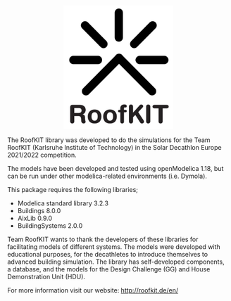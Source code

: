 <p align="center">
  <img src="roofkit/Resources/Images/roofkit_logo.bmp" width="250" height="280">
</p>
The RoofKIT library was developed to do the simulations for the Team RoofKIT (Karlsruhe Institute of Technology) in the Solar Decathlon Europe 2021/2022 competition. 

The models have been developed and tested using openModelica 1.18, but can be run under other modelica-related environments (i.e. Dymola).

This package requires the following libraries;
- Modelica standard library 3.2.3
- Buildings 8.0.0
- AixLib 0.9.0
- BuildingSystems 2.0.0

Team RoofKIT wants to thank the developers of these libraries for facilitating models of different systems. The models were developed with educational purposes, for the decathletes to introduce themselves to advanced building simulation. The library has self-developed components, a database, and the models for the Design Challenge (GG) and House Demonstration Unit (HDU).

For more information visit our website: http://roofkit.de/en/

